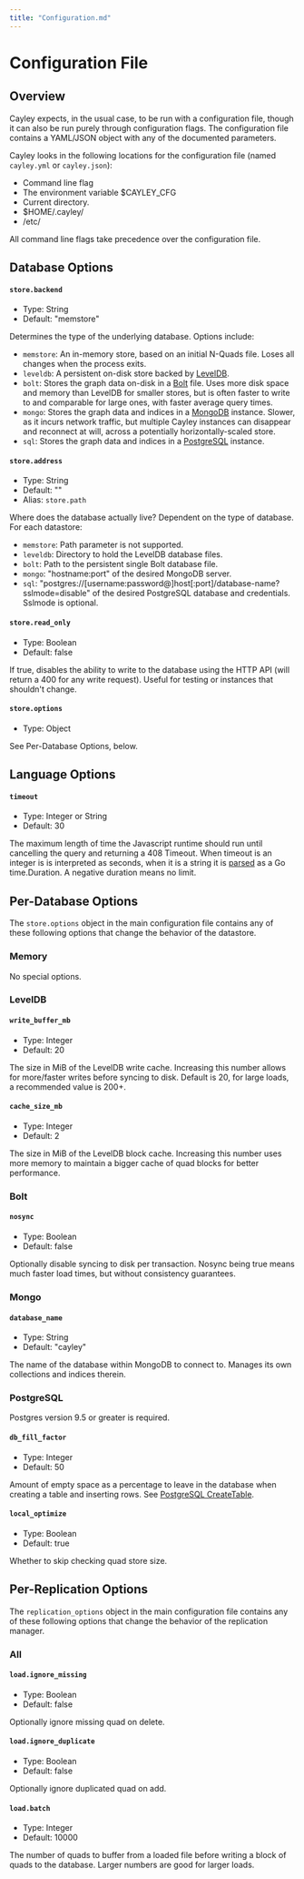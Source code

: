 ```yaml
---
title: "Configuration.md"
---
```

# Configuration File

## Overview

Cayley expects, in the usual case, to be run with a configuration file, though it can also be run purely through configuration flags. The configuration file contains a YAML/JSON object with any of the documented parameters.

Cayley looks in the following locations for the configuration file (named `cayley.yml` or `cayley.json`):

  * Command line flag
  * The environment variable $CAYLEY_CFG
  * Current directory.
  * $HOME/.cayley/
  * /etc/

All command line flags take precedence over the configuration file.

## Database Options

#### **`store.backend`**

  * Type: String
  * Default: "memstore"

  Determines the type of the underlying database. Options include:

  * `memstore`: An in-memory store, based on an initial N-Quads file. Loses all changes when the process exits.
  * `leveldb`: A persistent on-disk store backed by [LevelDB](https://github.com/google/leveldb).
  * `bolt`: Stores the graph data on-disk in a [Bolt](http://github.com/boltdb/bolt) file. Uses more disk space and memory than LevelDB for smaller stores, but is often faster to write to and comparable for large ones, with faster average query times.
  * `mongo`: Stores the graph data and indices in a [MongoDB](http://mongodb.org) instance. Slower, as it incurs network traffic, but multiple Cayley instances can disappear and reconnect at will, across a potentially horizontally-scaled store.
  * `sql`: Stores the graph data and indices in a [PostgreSQL](http://www.postgresql.org) instance.

#### **`store.address`**

  * Type: String
  * Default: ""
  * Alias: `store.path`

  Where does the database actually live? Dependent on the type of database. For each datastore:

  * `memstore`: Path parameter is not supported.
  * `leveldb`: Directory to hold the LevelDB database files.
  * `bolt`: Path to the persistent single Bolt database file.
  * `mongo`: "hostname:port" of the desired MongoDB server.
  * `sql`: "postgres://[username:password@]host[:port]/database-name?sslmode=disable" of the desired PostgreSQL database and credentials. Sslmode is optional.

#### **`store.read_only`**

  * Type: Boolean
  * Default: false

  If true, disables the ability to write to the database using the HTTP API (will return a 400 for any write request). Useful for testing or instances that shouldn't change.

#### **`store.options`**

  * Type: Object

  See Per-Database Options, below.

<!--#### **`listen_host`**-->

  <!--* Type: String-->
  <!--* Default: "127.0.0.1"-->

  <!--The hostname or IP address for Cayley's HTTP server to listen on. Defaults to localhost. If you need to have it available from other machines use either 0.0.0.0 to make it available on all interfaces or listen on a specific IP address.-->

<!--#### **`listen_port`**-->

  <!--* Type: String-->
  <!--* Default: "64210"-->

  <!--The port for Cayley's HTTP server to listen on.-->

## Language Options

#### **`timeout`**

  * Type: Integer or String
  * Default: 30

The maximum length of time the Javascript runtime should run until cancelling the query and returning a 408 Timeout. When timeout is an integer is is interpreted as seconds, when it is a string it is [parsed](http://golang.org/pkg/time/#ParseDuration) as a Go time.Duration. A negative duration means no limit.

## Per-Database Options

The `store.options` object in the main configuration file contains any of these following options that change the behavior of the datastore.

### Memory

No special options.

### LevelDB

#### **`write_buffer_mb`**

  * Type: Integer
  * Default: 20

The size in MiB of the LevelDB write cache. Increasing this number allows for more/faster writes before syncing to disk. Default is 20, for large loads, a recommended value is 200+.

#### **`cache_size_mb`**

  * Type: Integer
  * Default: 2

The size in MiB of the LevelDB block cache. Increasing this number uses more memory to maintain a bigger cache of quad blocks for better performance.

### Bolt

#### **`nosync`**

  * Type: Boolean
  * Default: false

Optionally disable syncing to disk per transaction. Nosync being true means much faster load times, but without consistency guarantees.

### Mongo

#### **`database_name`**

  * Type: String
  * Default: "cayley"

The name of the database within MongoDB to connect to. Manages its own collections and indices therein.

### PostgreSQL

Postgres version 9.5 or greater is required.

#### **`db_fill_factor`**

  * Type: Integer
  * Default: 50

Amount of empty space as a percentage to leave in the database when creating a table and inserting rows. See [PostgreSQL CreateTable](http://www.postgresql.org/docs/current/static/sql-createtable.html).

#### **`local_optimize`**

  * Type: Boolean
  * Default: true

Whether to skip checking quad store size.

## Per-Replication Options

The `replication_options` object in the main configuration file contains any of these following options that change the behavior of the replication manager.

### All

#### **`load.ignore_missing`**

  * Type: Boolean
  * Default: false

Optionally ignore missing quad on delete.

#### **`load.ignore_duplicate`**

  * Type: Boolean
  * Default: false

Optionally ignore duplicated quad on add.

#### **`load.batch`**

  * Type: Integer
  * Default: 10000

  The number of quads to buffer from a loaded file before writing a block of quads to the database. Larger numbers are good for larger loads.
